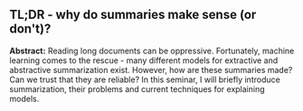 ## TL;DR - why do summaries make sense (or don't)?

**Abstract:** Reading long documents can be oppressive. Fortunately, machine learning comes to the rescue - many different models for extractive and abstractive summarization exist. However, how are these summaries made? Can we trust that they are reliable? In this seminar, I will briefly introduce summarization, their problems and current techniques for explaining models.
